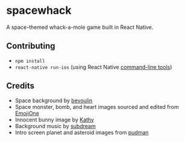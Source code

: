 # spacewhack
A space-themed whack-a-mole game built in React Native.

## Contributing

* `npm install`
* `react-native run-ios` (using React Native [command-line tools](https://facebook.github.io/react-native/docs/getting-started.html))

## Credits

* Space background by [bevoulin](http://opengameart.org/content/bevouliin-free-space-background)
* Space monster, bomb, and heart images sourced and edited from [EmojiOne](http://emojione.com)
* Innocent bunny image by [Kathy](https://twitter.com/pifafu)
* Background music by [subdream](http://opengameart.org/content/space-philately-seamless-loop)
* Intro screen planet and asteroid images from [pudman](http://opengameart.org/content/2d-space-shooter-assets)
